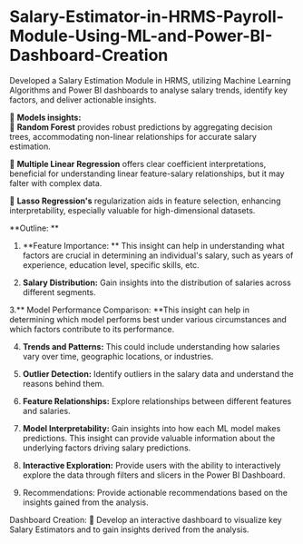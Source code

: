 # Salary-Estimator-in-HRMS-Payroll-Module-Using-ML-and-Power-BI-Dashboard-Creation
Developed a Salary Estimation Module in HRMS, utilizing Machine Learning Algorithms and Power BI dashboards to analyse salary trends, identify key factors, and deliver actionable insights.

 **Models insights:**  
 **Random Forest** provides robust predictions by aggregating decision trees, accommodating non-linear relationships for accurate salary estimation.  

 **Multiple Linear Regression** offers clear coefficient interpretations, beneficial for understanding linear feature-salary relationships, but it may falter with complex data. 

  **Lasso Regression's** regularization aids in feature selection, enhancing interpretability, especially valuable for high-dimensional datasets.  

**Outline:  **
1. **Feature Importance: ** 
This insight can help in understanding what factors are crucial in determining an individual's salary, such as years of experience, education level, specific skills, etc.

2. **Salary Distribution:** Gain insights into the distribution of salaries across different segments.
   
3.** Model Performance Comparison: **This insight can help in determining which model performs best under various circumstances and which factors contribute to its performance. 

4. **Trends and Patterns:** This could include understanding how salaries vary over time, geographic locations, or industries.

5. **Outlier Detection:** Identify outliers in the salary data and understand the reasons behind them.
   
6. **Feature Relationships:** Explore relationships between different features and salaries.
   
7. **Model Interpretability:** Gain insights into how each ML model makes predictions. This insight can provide valuable information about the underlying factors driving salary predictions.

8. **Interactive Exploration:** Provide users with the ability to interactively explore the data through filters and slicers in the Power BI Dashboard.

9. Recommendations: Provide actionable recommendations based on the insights gained from the analysis.  

Dashboard Creation: 
 Develop an interactive dashboard to visualize key Salary Estimators and to gain insights derived from the analysis. 
